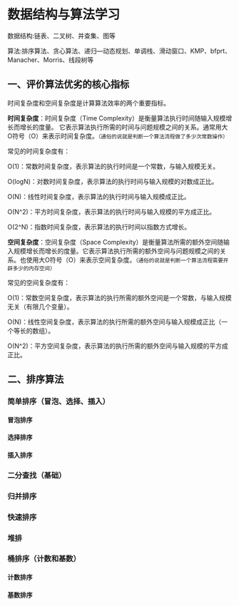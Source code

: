 # 数据结构与算法学习

数据结构:链表、二叉树、并查集、图等

算法:排序算法、贪心算法、递归—动态规划、单调栈、滑动窗口、KMP、bfprt、Manacher、Morris、线段树等

## 一、评价算法优劣的核心指标

时间复杂度和空间复杂度是计算算法效率的两个重要指标。

**时间复杂度**：时间复杂度（Time Complexity）是衡量算法执行时间随输入规模增长而增长的度量。 它表示算法执行所需的时间与问题规模之间的关系。通常用大O符号（O）来表示时间复杂度。`（通俗的说就是判断一个算法流程做了多少次常数操作）`

常见的时间复杂度有：

O(1)：常数时间复杂度，表示算法的执行时间是一个常数，与输入规模无关。

O(logN)：对数时间复杂度，表示算法的执行时间与输入规模的对数成正比。

O(N)：线性时间复杂度，表示算法的执行时间与输入规模成正比。

O(N^2)：平方时间复杂度，表示算法的执行时间与输入规模的平方成正比。

O(2^N)：指数时间复杂度，表示算法的执行时间以指数方式增长。

**空间复杂度**：空间复杂度（Space Complexity）是衡量算法所需的额外空间随输入规模增长而增长的度量。它表示算法执行所需的额外空间与问题规模之间的关系。也使用大O符号（O）来表示空间复杂度。`（通俗的说就是判断一个算法流程需要开辟多少的内存空间）`

常见的空间复杂度有：

O(1)：常数空间复杂度，表示算法的执行所需的额外空间是一个常数，与输入规模无关（有限几个变量）。

O(N)：线性空间复杂度，表示算法的执行所需的额外空间与输入规模成正比（一个等长的数组）。

O(N^2)：平方空间复杂度，表示算法的执行所需的额外空间与输入规模的平方成正比。

## 二、排序算法

### 简单排序（冒泡、选择、插入）

#### 冒泡排序

#### 选择排序

#### 插入排序

### 二分查找（基础）

### 归并排序

### 快速排序

### 堆排

### 桶排序（计数和基数）

#### 计数排序

#### 基数排序






